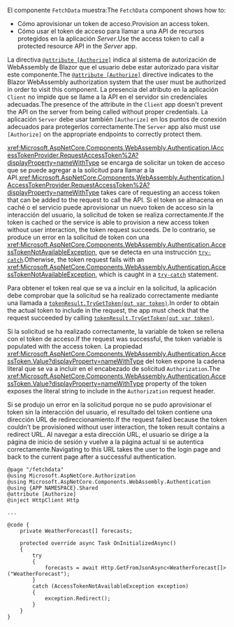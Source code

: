 <span data-ttu-id="f74d1-101">El componente `FetchData` muestra:</span><span class="sxs-lookup"><span data-stu-id="f74d1-101">The `FetchData` component shows how to:</span></span>

* <span data-ttu-id="f74d1-102">Cómo aprovisionar un token de acceso.</span><span class="sxs-lookup"><span data-stu-id="f74d1-102">Provision an access token.</span></span>
* <span data-ttu-id="f74d1-103">Cómo usar el token de acceso para llamar a una API de recursos protegidos en la aplicación *Server*.</span><span class="sxs-lookup"><span data-stu-id="f74d1-103">Use the access token to call a protected resource API in the *Server* app.</span></span>

<span data-ttu-id="f74d1-104">La directiva [`@attribute [Authorize]`](xref:mvc/views/razor#attribute) indica al sistema de autorización de WebAssembly de Blazor que el usuario debe estar autorizado para visitar este componente.</span><span class="sxs-lookup"><span data-stu-id="f74d1-104">The [`@attribute [Authorize]`](xref:mvc/views/razor#attribute) directive indicates to the Blazor WebAssembly authorization system that the user must be authorized in order to visit this component.</span></span> <span data-ttu-id="f74d1-105">La presencia del atributo en la aplicación `Client` no impide que se llame a la API en el servidor sin credenciales adecuadas.</span><span class="sxs-lookup"><span data-stu-id="f74d1-105">The presence of the attribute in the `Client` app doesn't prevent the API on the server from being called without proper credentials.</span></span> <span data-ttu-id="f74d1-106">La aplicación `Server` debe usar también `[Authorize]` en los puntos de conexión adecuados para protegerlos correctamente.</span><span class="sxs-lookup"><span data-stu-id="f74d1-106">The `Server` app also must use `[Authorize]` on the appropriate endpoints to correctly protect them.</span></span>

<span data-ttu-id="f74d1-107"><xref:Microsoft.AspNetCore.Components.WebAssembly.Authentication.IAccessTokenProvider.RequestAccessToken%2A?displayProperty=nameWithType> se encarga de solicitar un token de acceso que se puede agregar a la solicitud para llamar a la API.</span><span class="sxs-lookup"><span data-stu-id="f74d1-107"><xref:Microsoft.AspNetCore.Components.WebAssembly.Authentication.IAccessTokenProvider.RequestAccessToken%2A?displayProperty=nameWithType> takes care of requesting an access token that can be added to the request to call the API.</span></span> <span data-ttu-id="f74d1-108">Si el token se almacena en caché o el servicio puede aprovisionar un nuevo token de acceso sin la interacción del usuario, la solicitud de token se realiza correctamente.</span><span class="sxs-lookup"><span data-stu-id="f74d1-108">If the token is cached or the service is able to provision a new access token without user interaction, the token request succeeds.</span></span> <span data-ttu-id="f74d1-109">De lo contrario, se produce un error en la solicitud de token con una <xref:Microsoft.AspNetCore.Components.WebAssembly.Authentication.AccessTokenNotAvailableException>, que se detecta en una instrucción [`try-catch`](/dotnet/csharp/language-reference/keywords/try-catch).</span><span class="sxs-lookup"><span data-stu-id="f74d1-109">Otherwise, the token request fails with an <xref:Microsoft.AspNetCore.Components.WebAssembly.Authentication.AccessTokenNotAvailableException>, which is caught in a [`try-catch`](/dotnet/csharp/language-reference/keywords/try-catch) statement.</span></span>

<span data-ttu-id="f74d1-110">Para obtener el token real que se va a incluir en la solicitud, la aplicación debe comprobar que la solicitud se ha realizado correctamente mediante una llamada a [`tokenResult.TryGetToken(out var token)`](xref:Microsoft.AspNetCore.Components.WebAssembly.Authentication.AccessTokenResult.TryGetToken%2A).</span><span class="sxs-lookup"><span data-stu-id="f74d1-110">In order to obtain the actual token to include in the request, the app must check that the request succeeded by calling [`tokenResult.TryGetToken(out var token)`](xref:Microsoft.AspNetCore.Components.WebAssembly.Authentication.AccessTokenResult.TryGetToken%2A).</span></span>

<span data-ttu-id="f74d1-111">Si la solicitud se ha realizado correctamente, la variable de token se rellena con el token de acceso.</span><span class="sxs-lookup"><span data-stu-id="f74d1-111">If the request was successful, the token variable is populated with the access token.</span></span> <span data-ttu-id="f74d1-112">La propiedad <xref:Microsoft.AspNetCore.Components.WebAssembly.Authentication.AccessToken.Value?displayProperty=nameWithType> del token expone la cadena literal que se va a incluir en el encabezado de solicitud `Authorization`.</span><span class="sxs-lookup"><span data-stu-id="f74d1-112">The <xref:Microsoft.AspNetCore.Components.WebAssembly.Authentication.AccessToken.Value?displayProperty=nameWithType> property of the token exposes the literal string to include in the `Authorization` request header.</span></span>

<span data-ttu-id="f74d1-113">Si se produjo un error en la solicitud porque no se pudo aprovisionar el token sin la interacción del usuario, el resultado del token contiene una dirección URL de redireccionamiento.</span><span class="sxs-lookup"><span data-stu-id="f74d1-113">If the request failed because the token couldn't be provisioned without user interaction, the token result contains a redirect URL.</span></span> <span data-ttu-id="f74d1-114">Al navegar a esta dirección URL, el usuario se dirige a la página de inicio de sesión y vuelve a la página actual si se autentica correctamente.</span><span class="sxs-lookup"><span data-stu-id="f74d1-114">Navigating to this URL takes the user to the login page and back to the current page after a successful authentication.</span></span>

```razor
@page "/fetchdata"
@using Microsoft.AspNetCore.Authorization
@using Microsoft.AspNetCore.Components.WebAssembly.Authentication
@using {APP NAMESPACE}.Shared
@attribute [Authorize]
@inject HttpClient Http

...

@code {
    private WeatherForecast[] forecasts;

    protected override async Task OnInitializedAsync()
    {
        try
        {
            forecasts = await Http.GetFromJsonAsync<WeatherForecast[]>("WeatherForecast");
        }
        catch (AccessTokenNotAvailableException exception)
        {
            exception.Redirect();
        }
    }
}
```
